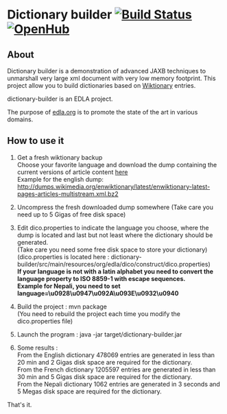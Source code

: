# Dictionary builder [![Build Status](https://buildhive.cloudbees.com/job/newca12/job/dictionary-builder/badge/icon)](https://buildhive.cloudbees.com/job/newca12/job/dictionary-builder/) [![OpenHub](http://www.openhub.net/p/dictionary-builder/widgets/project_thin_badge.gif)](https://www.openhub.net/p/dictionary-builder)
## About ##
Dictionary builder is a demonstration of advanced JAXB techniques to unmarshall very large xml document with very low memory footprint. 
This project allow you to build dictionaries based on [Wiktionary](http://www.wiktionary.org/) entries.   

dictionary-builder is an EDLA project.

The purpose of [edla.org](http://www.edla.org) is to promote the state of the art in various domains.

## How to use it ##

1. Get a fresh wiktionary backup   
Choose your favorite language and download the dump containing the current versions of article content [here](http://download.wikimedia.org/backup-index.html)  
Example for the english dump:
http://dumps.wikimedia.org/enwiktionary/latest/enwiktionary-latest-pages-articles-multistream.xml.bz2

2. Uncompress the fresh downloaded dump somewhere
(Take care you need up to 5 Gigas of free disk space)

3. Edit dico.properties to indicate the language you choose, where the dump is located and last but not least where the dictionary should be generated.  
(Take care you need some free disk space to store your dictionary)  
(dico.properties is located here : dictionary-builder/src/main/resources/org/edla/dico/construct/dico.properties)  
**If your language is not with a latin alphabet you need to convert the language property to ISO 8859-1 with escape sequences.**  
**Example for Nepali, you need to set language=\u0928\u0947\u092A\u093E\u0932\u0940**

4. Build the project : mvn package  
(You need to rebuild the project each time you modify the dico.properties file)

5. Launch the program :  java -jar target/dictionary-builder.jar

6. Some results :  
From the English dictionary 478069 entries are generated in less than 20 min and 2 Gigas disk space are required for the dictionary.  
From the French dictionary 1205597 entries are generated in less than 30 min and 5 Gigas disk space are required for the dictionary.   
From the Nepali dictionary 1062 entries are generated in 3 seconds and 5 Megas disk space are required for the dictionary.  

That's it.
